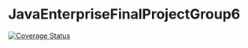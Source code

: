# JavaEnterpriseFinalProjectGroup6

<a href='https://coveralls.io/github/Sheptytskyid/Startup_Platform?branch=master'><img src='https://coveralls.io/repos/github/Sheptytskyid/Startup_Platform/badge.svg?branch=master' alt='Coverage Status' /></a>
